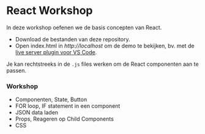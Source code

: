 # React Workshop

In deze workshop oefenen we de basis concepten van React. 

- Download de bestanden van deze repository.
- Open index.html in *http://localhost* om de demo te bekijken, bv. met de [live server plugin voor VS Code](https://marketplace.visualstudio.com/items?itemName=ritwickdey.LiveServer).

Je kan rechtstreeks in de `.js` files werken om de React componenten aan te passen.

 ### Workshop

- Componenten, State, Button
- FOR loop, IF statement in een component
- JSON data laden
- Props, Reageren op Child Components
- CSS